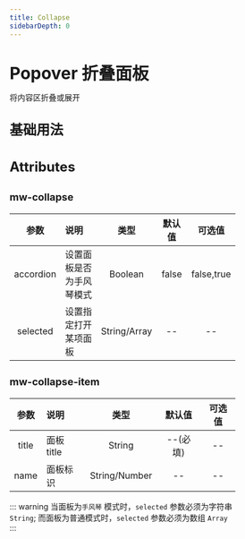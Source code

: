 ```yaml
---
title: Collapse
sidebarDepth: 0
---
```


<style lang="scss">
    * { margin: 0; padding: 0; box-sizing: border-box; }
    h1, h2, h3, h4, h5 {
        border-bottom: none;
    }
    h1 {
        font-size: 30px;
        line-height: 38px;
    }
    h2 {
        font-size: 24px;
        line-height: 32px;
    }
    h3 {
        font-size: 18px;
        line-height: 26px;
    }
    p {
        font-size: 14px;
    }
</style>

# Popover 折叠面板
将内容区折叠或展开

## 基础用法
<ClientOnly>
<collapse-demo></collapse-demo>
</ClientOnly>

## Attributes
### mw-collapse
| 参数          | 说明          | 类型   | 默认值 | 可选值 |
|:-------------:|:-------------|:------:|:------:|:------:|
| accordion     |  设置面板是否为手风琴模式 | Boolean |  false    | false,true     |
| selected      |  设置指定打开某项面板 | String/Array |  --    | --     |

### mw-collapse-item
| 参数          | 说明          | 类型   | 默认值 | 可选值 |
|:-------------:|:-------------|:------:|:------:|:------:|
| title         | 面板 title | String |  --(必填)    | --     |
| name          | 面板标识 | String/Number |  --    | --     |

::: warning
当面板为`手风琴` 模式时，`selected` 参数必须为字符串 `String`; 而面板为普通模式时，`selected` 参数必须为数组 `Array`
:::

